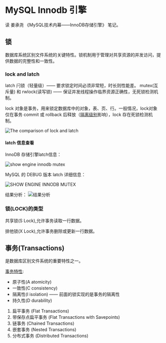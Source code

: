 # MySQL Innodb 引擎 #
读 姜承尧 《MySQL技术内幕——InnoDB存储引擎》 笔记。

## 锁 ##
数据库系统区别文件系统的关键特性。锁机制用于管理对共享资源的并发访问，提供数据的完整性和一致性。

### lock and latch ###
latch 闩锁（轻量级）—— 要求锁定时间必须非常短，时长则性能差。 mutex(互斥量) 和 rwlock(读写锁) —— 保证并发线程操作临界资源正确性，无死锁检测机制。

lock 对象是事务，用来锁定数据库中的对象，表、页、行。一般情况，lock对象仅在事务 commit 或 rollback 后释放（[隔离级别](https://github.com/huimingdeng/hello-world/blob/master/MySQL-learn/mysql_performance_optimization/mysql-optimization-01.md#%E4%BA%8B%E5%8A%A1%E9%9A%94%E7%A6%BB%E7%BA%A7%E5%88%AB "事务隔离级别")影响），lock 存在死锁检测机制。

![The comparison of lock and latch](https://i.imgur.com/jk5DrLl.png)

#### latch 信息查看 ####
InnoDB 存储引擎latch信息：

![show engine innodb mutex](https://i.imgur.com/6ULQvVd.png)

MySQL 的 DEBUG 版本 latch 详细信息：

![SHOW ENGINE INNODB MUTEX](https://i.imgur.com/h7zxJgG.jpg)

结果分析：
![结果分析](https://i.imgur.com/IuyF50s.jpg)



### 锁(LOCK)的类型 ###
共享锁(S Lock),允许事务读取一行数据。

排他锁(X Lock),允许事务删除或更新一行数据。


## 事务(Transactions) ##
是数据库区别文件系统的重要特性之一。

[事务特性](https://github.com/huimingdeng/hello-world/blob/master/MySQL-learn/mysql_performance_optimization/mysql-optimization-01.md#%E4%BA%8B%E5%8A%A1%E7%89%B9%E6%80%A7acid "事务特性ACID"):

- 原子性(A atomicity)
- 一致性(C consistency)
- 隔离性(I isolation) —— 前面的锁实现的是事务的隔离性
- 持久性(D durability)

1. 扁平事务 (Flat Transactions)
2. 带保存点扁平事务 (Flat Transactions with Savepoints)
3. 链事务 (Chained Transactions)
4. 嵌套事务 (Nested Transactions)
5. 分布式事务 (Distributed Transactions)

